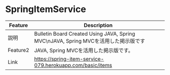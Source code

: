 # SpringItemService
|Feature|Description|
|--|--|
|説明|Bulletin Board Created Using JAVA, Spring MVC\nJAVA, Spring MVCを活用した掲示版です|
|Feature2|JAVA, Spring MVCを活用した掲示版です。|
|Link|https://spring-item-service-079.herokuapp.com/basic/items|
